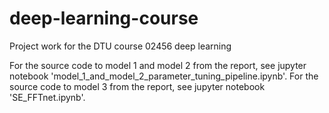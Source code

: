 # deep-learning-course
Project work for the DTU course 02456 deep learning

For the source code to model 1 and model 2 from the report, see jupyter notebook 'model_1_and_model_2_parameter_tuning_pipeline.ipynb'.
For the source code to model 3 from the report, see jupyter notebook 'SE_FFTnet.ipynb'.
